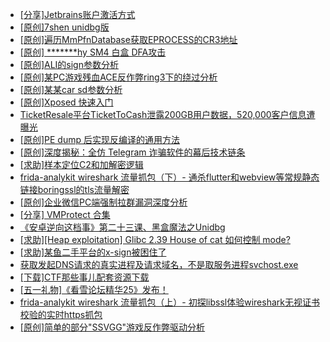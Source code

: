 + [[分享]Jetbrains账户激活方式](https://bbs.kanxue.com/thread-284298.htm)
+ [[原创]7shen unidbg版](https://bbs.kanxue.com/thread-286669.htm)
+ [[原创]遍历MmPfnDatabase获取EPROCESS的CR3地址](https://bbs.kanxue.com/thread-286598.htm)
+ [[原创] *******hy SM4 白盒 DFA攻击](https://bbs.kanxue.com/thread-285313.htm)
+ [[原创]ALI的sign参数分析](https://bbs.kanxue.com/thread-284292.htm)
+ [[原创]某PC游戏残血ACE反作弊ring3下的绕过分析](https://bbs.kanxue.com/thread-284667.htm)
+ [[原创]某某car sd参数分析](https://bbs.kanxue.com/thread-286646.htm)
+ [[原创]Xposed  快速入门](https://bbs.kanxue.com/thread-286473.htm)
+ [TicketResale平台TicketToCash泄露200GB用户数据，520,000客户信息遭曝光](https://bbs.kanxue.com/thread-286710.htm)
+ [[原创]PE dump 后实现反编译的通用方法](https://bbs.kanxue.com/thread-284958.htm)
+ [[原创]深度揭秘：全仿 Telegram 诈骗软件的幕后技术链条](https://bbs.kanxue.com/thread-285622.htm)
+ [[求助]样本定位C2和加解密逻辑](https://bbs.kanxue.com/thread-286683.htm)
+ [frida-analykit   wireshark 流量抓包（下）- 通杀flutter和webview等常规静态链接boringssl的tls流量解密](https://bbs.kanxue.com/thread-286620.htm)
+ [[原创]企业微信PC端强制拉群漏洞深度分析](https://bbs.kanxue.com/thread-286616.htm)
+ [[分享] VMProtect 合集](https://bbs.kanxue.com/thread-265112.htm)
+ [《安卓逆向这档事》第二十三课、黑盒魔法之Unidbg](https://bbs.kanxue.com/thread-285073.htm)
+ [[求助][Heap exploitation] Glibc 2.39 House of cat 如何控制 mode?](https://bbs.kanxue.com/thread-286711.htm)
+ [[求助]某鱼二手平台的x-sign被困住了](https://bbs.kanxue.com/thread-281880.htm)
+ [获取发起DNS请求的真实进程及请求域名，不是取服务进程svchost.exe](https://bbs.kanxue.com/thread-286593.htm)
+ [[下载]CTF那些事儿配套资源下载](https://bbs.kanxue.com/thread-283930.htm)
+ [[五一礼物]《看雪论坛精华25》发布！](https://bbs.kanxue.com/thread-286713.htm)
+ [frida-analykit   wireshark 流量抓包（上）- 初探libssl体验wireshark无视证书校验的实时https抓包](https://bbs.kanxue.com/thread-286510.htm)
+ [[原创]简单的部分"SSVGG"游戏反作弊驱动分析](https://bbs.kanxue.com/thread-286409.htm)

